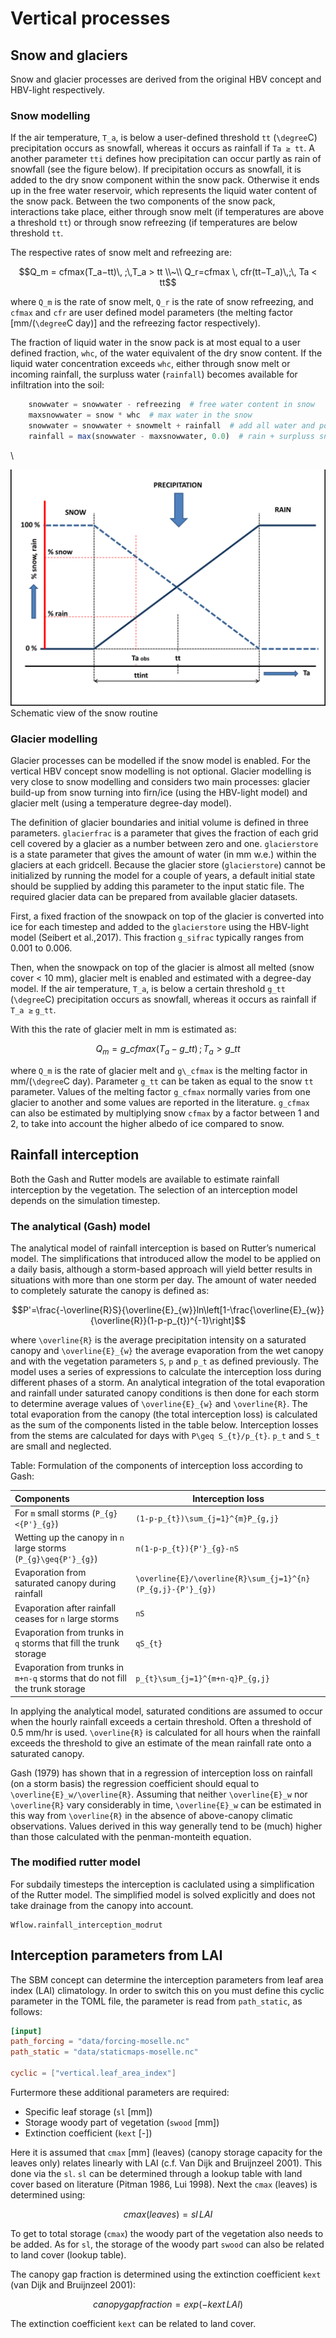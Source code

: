 # Vertical processes

## Snow and glaciers
Snow and glacier processes are derived from the original HBV concept and
HBV-light respectively. 

### Snow modelling

If the air temperature, ``T_a``, is below a user-defined threshold `tt`
(``\degree``C) precipitation occurs as snowfall, whereas it occurs as rainfall
if ``Ta ≥ tt``. A another parameter `tti` defines how precipitation can occur
partly as rain of snowfall (see the figure below). If precipitation occurs as
snowfall, it is added to the dry snow component within the snow pack. Otherwise
it ends up in the free water reservoir, which represents the liquid water
content of the snow pack. Between the two components of the snow pack,
interactions take place, either through snow melt (if temperatures are above a
threshold `tt`) or through snow refreezing (if temperatures are below threshold
`tt`.

The respective rates of snow melt and refreezing are:

```math
Q_m = cfmax(T_a−tt)\, ;\,T_a > tt \\~\\
Q_r=cfmax \, cfr(tt−T_a)\,;\, Ta < tt
```

where ``Q_m`` is the rate of snow melt, ``Q_r`` is the rate of snow refreezing,
and ``cfmax`` and ``cfr`` are user defined model parameters (the melting factor
[mm/(``\degree``C day)] and the refreezing factor respectively).

The fraction of liquid water in the snow pack is at most equal to a user defined
fraction, `whc`, of the water equivalent of the dry snow content. If the liquid
water concentration exceeds `whc`, either through snow melt or incoming
rainfall, the surpluss water (`rainfall`) becomes available for infiltration
into the soil:

```julia
    snowwater = snowwater - refreezing  # free water content in snow
    maxsnowwater = snow * whc  # max water in the snow
    snowwater = snowwater + snowmelt + rainfall  # add all water and potentially supersaturate the snowpack
    rainfall = max(snowwater - maxsnowwater, 0.0)  # rain + surpluss snowwater
```
\

![snow hbv](../images/hbv-snow.png) Schematic view of the snow routine

### Glacier modelling
Glacier processes can be modelled if the snow model is enabled. For the vertical
HBV concept snow modelling is not optional. Glacier modelling is very close to
snow modelling and considers two main processes: glacier build-up from snow
turning into firn/ice (using the HBV-light model) and glacier melt (using a
temperature degree-day model).

The definition of glacier boundaries and initial volume is defined in three
parameters. `glacierfrac` is a parameter that gives the fraction of each grid
cell covered by a glacier as a number between zero and one. `glacierstore` is a
state parameter that gives the amount of water (in mm w.e.) within the glaciers
at each gridcell. Because the glacier store (`glacierstore`) cannot be
initialized by running the model for a couple of years, a default initial state
should be supplied by adding this parameter to the input static file. The
required glacier data can be prepared from available glacier datasets.

First, a fixed fraction of the snowpack on top of the glacier is converted into
ice for each timestep and added to the `glacierstore` using the HBV-light model
(Seibert et al.,2017). This fraction `g_sifrac` typically ranges from 0.001 to
0.006.

Then, when the snowpack on top of the glacier is almost all melted (snow cover <
10 mm), glacier melt is enabled and estimated with a degree-day model. If the
air temperature, ``T_a``, is below a certain threshold `g_tt` (``\degree``C)
precipitation occurs as snowfall, whereas it occurs as rainfall if ``T_a ≥``
`g_tt`.

With this the rate of glacier melt in mm is estimated as:

```math
Q_m = g\_cfmax(T_a − g\_tt)\, ; \, T_a > g\_tt
```

where ``Q_m`` is the rate of glacier melt and ``g\_cfmax`` is the melting factor
in mm/(``\degree``C day). Parameter `g_tt` can be taken as equal to the snow
`tt` parameter. Values of the melting factor `g_cfmax` normally varies from one
glacier to another and some values are reported in the literature. `g_cfmax` can
also be estimated by multiplying snow `cfmax` by a factor between 1 and 2, to
take into account the higher albedo of ice compared to snow.

## Rainfall interception
Both the Gash and Rutter models are available to estimate rainfall interception
by the vegetation. The selection of an interception model depends on the
simulation timestep.

### The analytical (Gash) model
The analytical model of rainfall interception is based on Rutter’s numerical
model. The simplifications that introduced allow the model to be applied on a
daily basis, although a storm-based approach will yield better results in
situations with more than one storm per day. The amount of water needed to
completely saturate the canopy is defined as:

```math
P'=\frac{-\overline{R}S}{\overline{E}_{w}}ln\left[1-\frac{\overline{E}_{w}}{\overline{R}}(1-p-p_{t})^{-1}\right]
```

where ``\overline{R}`` is the average precipitation intensity on a saturated
canopy and ``\overline{E}_{w}`` the average evaporation from the wet canopy and
with the vegetation parameters ``S``, ``p`` and ``p_t`` as defined previously.
The model uses a series of expressions to calculate the interception loss during
different phases of a storm. An analytical integration of the total evaporation
and rainfall under saturated canopy conditions is then done for each storm to
determine average values of ``\overline{E}_{w}`` and ``\overline{R}``. The total
evaporation from the canopy (the total interception loss) is calculated as the
sum of the components listed in the table below. Interception losses from the
stems are calculated for days with ``P\geq S_{t}/p_{t}``. ``p_t`` and ``S_t``
are small and neglected.

Table: Formulation of the components of interception loss according to Gash:

| Components  | Interception loss |
|:----------- | ----------------- |
| For ``m`` small storms (``P_{g}<{P'}_{g}``)    | ``(1-p-p_{t})\sum_{j=1}^{m}P_{g,j}`` | 
| Wetting up the canopy in ``n`` large storms (``P_{g}\geq{P'}_{g}``)     | ``n(1-p-p_{t}){P'}_{g}-nS`` | 
| Evaporation from saturated canopy during rainfall | ``\overline{E}/\overline{R}\sum_{j=1}^{n}(P_{g,j}-{P'}_{g})``|
| Evaporation after rainfall ceases for ``n`` large storms | ``nS`` |
| Evaporation from trunks in ``q`` storms that fill the trunk storage | ``qS_{t}`` |
| Evaporation from  trunks in ``m+n-q`` storms that do not fill the trunk storage | ``p_{t}\sum_{j=1}^{m+n-q}P_{g,j}`` | 

In applying the analytical model, saturated conditions are assumed to occur when
the hourly rainfall exceeds a certain threshold. Often a threshold of 0.5 mm/hr
is used. ``\overline{R}`` is calculated for all hours when the rainfall exceeds
the threshold to give an estimate of the mean rainfall rate onto a saturated
canopy.

Gash (1979) has shown that in a regression of interception loss on rainfall (on
a storm basis) the regression coefficient should equal to
``\overline{E}_w/\overline{R}``. Assuming that neither ``\overline{E}_w`` nor
``\overline{R}`` vary considerably in time, ``\overline{E}_w`` can be estimated
in this way from ``\overline{R}`` in the absence of above-canopy climatic
observations. Values derived in this way generally tend to be (much) higher than
those calculated with the penman-monteith equation.

### The modified rutter model
For subdaily timesteps the interception is caclulated using a simplification of
the Rutter model. The simplified model is solved explicitly and does not take
drainage from the canopy into account.

```@docs
Wflow.rainfall_interception_modrut
```

## Interception parameters from LAI
The SBM concept can determine the interception parameters from leaf area index
(LAI) climatology. In order to switch this on you must define this cyclic
parameter in the TOML file, the parameter is read from `path_static`, as
follows:

```toml
[input] 
path_forcing = "data/forcing-moselle.nc" 
path_static = "data/staticmaps-moselle.nc"

cyclic = ["vertical.leaf_area_index"]
```
Furtermore these additional parameters are required:
+ Specific leaf storage  (`sl` \[mm\])
+ Storage woody part of vegetation (`swood` \[mm\])
+ Extinction coefficient (`kext` \[-\])

Here it is assumed that `cmax` \[mm\] (leaves) (canopy storage capacity for the
leaves only) relates linearly with LAI (c.f. Van Dijk and Bruijnzeel 2001). This
done via the `sl`. `sl` can be determined through a lookup table with land cover
based on literature (Pitman 1986, Lui 1998). Next the `cmax` (leaves) is
determined using:

```math

    cmax(leaves)  = sl \, LAI
```
To get to total storage (`cmax`) the woody part of the vegetation also needs to be added. As for `sl`, the storage of the woody part `swood` can also be related to land cover (lookup table).

The canopy gap fraction is determined using the extinction coefficient `kext` (van Dijk and Bruijnzeel 2001):

```math
    canopygapfraction = exp(-kext \, LAI)
```

The extinction coefficient `kext` can be related to land cover.